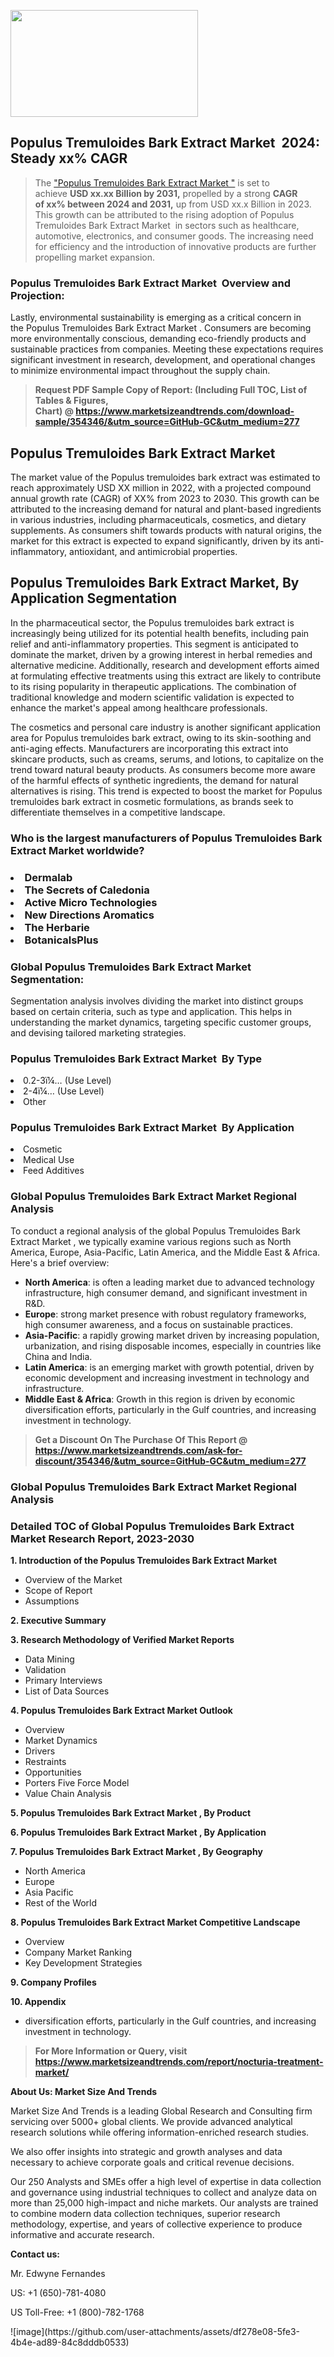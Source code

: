 <p><img class="alignnone size-medium wp-image-20088" src="https://ffe5etoiles.com/wp-content/uploads/2024/12/MST1-300x171.png" alt="" width="300" height="171" /></p><h2 id="ember46" class="ember-view reader-text-block__heading-2">Populus Tremuloides Bark Extract Market &nbsp;2024: Steady&nbsp;xx% CAGR</h2><blockquote id="ember47" class="ember-view reader-text-block__blockquote">The&nbsp;<a class="app-aware-link " href="https://www.marketsizeandtrends.com/download-sample/354346/&utm_source=GitHub-GC&utm_medium=277" target="_blank" data-test-app-aware-link="">"Populus Tremuloides Bark Extract Market "</a>&nbsp;is set to achieve&nbsp;<strong>USD&nbsp;xx.xx&nbsp;Billion by 2031,</strong>&nbsp;propelled by a strong&nbsp;<strong>CAGR of&nbsp;xx% between 2024 and 2031,</strong>&nbsp;up from USD xx.x Billion in 2023. This growth can be attributed to the rising adoption of&nbsp;Populus Tremuloides Bark Extract Market &nbsp;in sectors such as healthcare, automotive, electronics, and consumer goods. The increasing need for efficiency and the introduction of innovative products are further propelling market expansion.</blockquote><h3 id="ember48" class="ember-view reader-text-block__heading-3">Populus Tremuloides Bark Extract Market &nbsp;Overview and Projection:</h3><p id="ember49" class="ember-view reader-text-block__paragraph">Lastly, environmental sustainability is emerging as a critical concern in the&nbsp;Populus Tremuloides Bark Extract Market . Consumers are becoming more environmentally conscious, demanding eco-friendly products and sustainable practices from companies. Meeting these expectations requires significant investment in research, development, and operational changes to minimize environmental impact throughout the supply chain.</p><blockquote id="ember50" class="ember-view reader-text-block__blockquote"><strong>Request PDF Sample Copy of Report: (Including Full TOC, List of Tables &amp; Figures, Chart)&nbsp;@&nbsp;<strong><a href="https://www.marketsizeandtrends.com/download-sample/354346/&utm_source=GitHub-GC&utm_medium=277" target="_blank">https://www.marketsizeandtrends.com/download-sample/354346/&utm_source=GitHub-GC&utm_medium=277</a></strong></strong></blockquote><h3 class=""> <h2>Populus Tremuloides Bark Extract Market</h2><p>The market value of the Populus tremuloides bark extract was estimated to reach approximately USD XX million in 2022, with a projected compound annual growth rate (CAGR) of XX% from 2023 to 2030. This growth can be attributed to the increasing demand for natural and plant-based ingredients in various industries, including pharmaceuticals, cosmetics, and dietary supplements. As consumers shift towards products with natural origins, the market for this extract is expected to expand significantly, driven by its anti-inflammatory, antioxidant, and antimicrobial properties.</p><h2>Populus Tremuloides Bark Extract Market, By Application Segmentation</h2><p>In the pharmaceutical sector, the Populus tremuloides bark extract is increasingly being utilized for its potential health benefits, including pain relief and anti-inflammatory properties. This segment is anticipated to dominate the market, driven by a growing interest in herbal remedies and alternative medicine. Additionally, research and development efforts aimed at formulating effective treatments using this extract are likely to contribute to its rising popularity in therapeutic applications. The combination of traditional knowledge and modern scientific validation is expected to enhance the market's appeal among healthcare professionals.</p><p>The cosmetics and personal care industry is another significant application area for Populus tremuloides bark extract, owing to its skin-soothing and anti-aging effects. Manufacturers are incorporating this extract into skincare products, such as creams, serums, and lotions, to capitalize on the trend toward natural beauty products. As consumers become more aware of the harmful effects of synthetic ingredients, the demand for natural alternatives is rising. This trend is expected to boost the market for Populus tremuloides bark extract in cosmetic formulations, as brands seek to differentiate themselves in a competitive landscape.</p></h3><h3 id="" class="">Who is the largest manufacturers of&nbsp;Populus Tremuloides Bark Extract Market  worldwide?</h3><h3 class=""></Li><Li>Dermalab</Li><Li> The Secrets of Caledonia</Li><Li> Active Micro Technologies</Li><Li> New Directions Aromatics</Li><Li> The Herbarie</Li><Li> BotanicalsPlus</h3><h3 id="ember53" class="ember-view reader-text-block__heading-3">Global&nbsp;Populus Tremuloides Bark Extract Market  Segmentation:</h3><p id="ember54" class="ember-view reader-text-block__paragraph">Segmentation analysis involves dividing the market into distinct groups based on certain criteria, such as type and application. This helps in understanding the market dynamics, targeting specific customer groups, and devising tailored marketing strategies.</p><h3 id="" class="">Populus Tremuloides Bark Extract Market &nbsp;By Type</h3><p></Li><Li>0.2-3ï¼… (Use Level)</Li><Li> 2-4ï¼… (Use Level)</Li><Li> Other</p><h3 id="" class="">Populus Tremuloides Bark Extract Market &nbsp;By Application</h3><p class=""></Li><Li>Cosmetic</Li><Li> Medical Use</Li><Li> Feed Additives</p><h3 id="ember62" class="ember-view reader-text-block__heading-3">Global Populus Tremuloides Bark Extract Market  Regional Analysis</h3><p id="ember63" class="ember-view reader-text-block__paragraph">To conduct a regional analysis of the global Populus Tremuloides Bark Extract Market , we typically examine various regions such as North America, Europe, Asia-Pacific, Latin America, and the Middle East &amp; Africa. Here's a brief overview:</p><ul><li><strong>North America</strong>: is often a leading market due to advanced technology infrastructure, high consumer demand, and significant investment in R&amp;D.</li><li><strong>Europe</strong>: strong market presence with robust regulatory frameworks, high consumer awareness, and a focus on sustainable practices.</li><li><strong>Asia-Pacific</strong>: a rapidly growing market driven by increasing population, urbanization, and rising disposable incomes, especially in countries like China and India.</li><li><strong>Latin America</strong>: is an emerging market with growth potential, driven by economic development and increasing investment in technology and infrastructure.</li><li><strong>Middle East &amp; Africa</strong>: Growth in this region is driven by economic diversification efforts, particularly in the Gulf countries, and increasing investment in technology.</li></ul><blockquote id="ember61" class="ember-view reader-text-block__blockquote"><strong>Get a Discount On The Purchase Of This Report @ <strong><a href="https://html-cleaner.com/" target="">https://www.marketsizeandtrends.com/ask-for-discount/354346/&utm_source=GitHub-GC&utm_medium=277</a></strong></strong></blockquote><h3 id="ember62" class="ember-view reader-text-block__heading-3">Global Populus Tremuloides Bark Extract Market  Regional Analysis</h3><h3 id="" class="">Detailed TOC of Global Populus Tremuloides Bark Extract Market  Research Report, 2023-2030</h3><p id="" class=""><strong>1. Introduction of the Populus Tremuloides Bark Extract Market </strong></p><ul><li>Overview of the Market</li><li>Scope of Report</li><li>Assumptions</li></ul><p id="" class=""><strong>2. Executive Summary</strong></p><p id="" class=""><strong>3. Research Methodology of Verified Market Reports</strong></p><ul><li>Data Mining</li><li>Validation</li><li>Primary Interviews</li><li>List of Data Sources</li></ul><p id="" class=""><strong>4. Populus Tremuloides Bark Extract Market  Outlook</strong></p><ul><li>Overview</li><li>Market Dynamics</li><li>Drivers</li><li>Restraints</li><li>Opportunities</li><li>Porters Five Force Model</li><li>Value Chain Analysis</li></ul><p id="" class=""><strong>5. Populus Tremuloides Bark Extract Market , By Product</strong></p><p id="" class=""><strong>6. Populus Tremuloides Bark Extract Market , By Application</strong></p><p id="" class=""><strong>7. Populus Tremuloides Bark Extract Market , By Geography</strong></p><ul><li>North America</li><li>Europe</li><li>Asia Pacific</li><li>Rest of the World</li></ul><p id="" class=""><strong>8. Populus Tremuloides Bark Extract Market  Competitive Landscape</strong></p><ul><li>Overview</li><li>Company Market Ranking</li><li>Key Development Strategies</li></ul><p id="" class=""><strong>9. Company Profiles</strong></p><p id="" class=""><strong>10. Appendix</strong></p><ul><li>diversification efforts, particularly in the Gulf countries, and increasing investment in technology.</li></ul><blockquote id="ember65" class="ember-view reader-text-block__blockquote"><strong>For More Information or Query, visit <strong><strong><a href="https://html-cleaner.com/" target="">https://www.marketsizeandtrends.com/report/nocturia-treatment-market/</a></strong></strong></strong></blockquote><p id="" class=""><strong>About Us: Market Size And Trends</strong></p><p id="" class="">Market Size And Trends is a leading Global Research and Consulting firm servicing over 5000+ global clients. We provide advanced analytical research solutions while offering information-enriched research studies.</p><p id="" class="">We also offer insights into strategic and growth analyses and data necessary to achieve corporate goals and critical revenue decisions.</p><p id="" class="">Our 250 Analysts and SMEs offer a high level of expertise in data collection and governance using industrial techniques to collect and analyze data on more than 25,000 high-impact and niche markets. Our analysts are trained to combine modern data collection techniques, superior research methodology, expertise, and years of collective experience to produce informative and accurate research.</p><p id="" class=""><strong>Contact us:</strong></p><p id="" class="">Mr. Edwyne Fernandes</p><p id="" class="">US: +1 (650)-781-4080</p><p id="" class="">US Toll-Free: +1 (800)-782-1768</p>
![image](https://github.com/user-attachments/assets/df278e08-5fe3-4b4e-ad89-84c8dddb0533)
